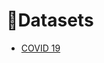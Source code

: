 # :cherries:Datasets
<!--ts-->
  * [COVID 19](https://github.com/LucasKiraly/DataScience-EN/tree/master/Machine%20Learning/Projects)
<!--te-->
